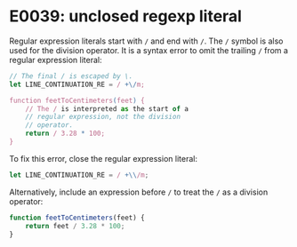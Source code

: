 # E0039: unclosed regexp literal

Regular expression literals start with `/` and end with `/`. The `/` symbol is
also used for the division operator. It is a syntax error to omit the trailing
`/` from a regular expression literal:

```javascript
// The final / is escaped by \.
let LINE_CONTINUATION_RE = / +\/m;

function feetToCentimeters(feet) {
    // The / is interpreted as the start of a
    // regular expression, not the division
    // operator.
    return / 3.28 * 100;
}
```

To fix this error, close the regular expression literal:

```javascript
let LINE_CONTINUATION_RE = / +\\/m;
```

Alternatively, include an expression before `/` to treat the `/` as a division
operator:

```javascript
function feetToCentimeters(feet) {
    return feet / 3.28 * 100;
}
```
